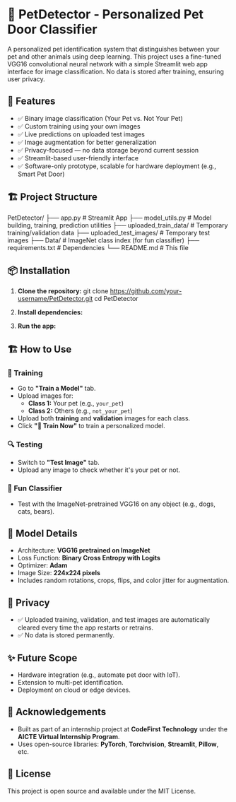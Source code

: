 # 🐶 PetDetector - Personalized Pet Door Classifier

A personalized pet identification system that distinguishes between your pet and other animals using deep learning. This project uses a fine-tuned VGG16 convolutional neural network with a simple Streamlit web app interface for image classification. No data is stored after training, ensuring user privacy.

## 🚀 Features
- ✅ Binary image classification (Your Pet vs. Not Your Pet)
- ✅ Custom training using your own images
- ✅ Live predictions on uploaded test images
- ✅ Image augmentation for better generalization
- ✅ Privacy-focused — no data storage beyond current session
- ✅ Streamlit-based user-friendly interface
- ✅ Software-only prototype, scalable for hardware deployment (e.g., Smart Pet Door)

## 🏗️ Project Structure
PetDetector/
├── app.py # Streamlit App
├── model_utils.py # Model building, training, prediction utilities
├── uploaded_train_data/ # Temporary training/validation data
├── uploaded_test_images/ # Temporary test images
├── Data/ # ImageNet class index (for fun classifier)
├── requirements.txt # Dependencies
└── README.md # This file


## 📦 Installation
1. **Clone the repository:**
git clone https://github.com/your-username/PetDetector.git
cd PetDetector

2. **Install dependencies:**

3. **Run the app:**


## 🏗️ How to Use
### 🔧 Training
- Go to **"Train a Model"** tab.
- Upload images for:
  - **Class 1:** Your pet (e.g., `your_pet`)
  - **Class 2:** Others (e.g., `not_your_pet`)
- Upload both **training** and **validation** images for each class.
- Click **"🚀 Train Now"** to train a personalized model.

### 🔍 Testing
- Switch to **"Test Image"** tab.
- Upload any image to check whether it's your pet or not.

### 🎉 Fun Classifier
- Test with the ImageNet-pretrained VGG16 on any object (e.g., dogs, cats, bears).

## 🧠 Model Details
- Architecture: **VGG16 pretrained on ImageNet**
- Loss Function: **Binary Cross Entropy with Logits**
- Optimizer: **Adam**
- Image Size: **224x224 pixels**
- Includes random rotations, crops, flips, and color jitter for augmentation.

## 🔐 Privacy
- ✅ Uploaded training, validation, and test images are automatically cleared every time the app restarts or retrains.
- ✅ No data is stored permanently.

## ✨ Future Scope
- Hardware integration (e.g., automate pet door with IoT).
- Extension to multi-pet identification.
- Deployment on cloud or edge devices.

## 🤝 Acknowledgements
- Built as part of an internship project at **CodeFirst Technology** under the **AICTE Virtual Internship Program**.
- Uses open-source libraries: **PyTorch**, **Torchvision**, **Streamlit**, **Pillow**, etc.

## 🐾 License
This project is open source and available under the MIT License.
